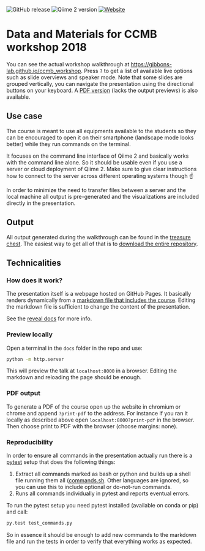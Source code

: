 ![GitHub release](https://img.shields.io/github/tag/Gibbons-Lab/ccmb_workshop.svg)
![Qiime 2 version](https://img.shields.io/badge/Qiime%202%20version-2018.11-blue.svg)
[![Website](https://img.shields.io/website-up-down-green-red/https/shields.io.svg?label=website)](https://gibbons-lab.github.io/ccmb_workshop)

# Data and Materials for CCMB workshop 2018

You can see the actual workshop walkthrough at
https://gibbons-lab.github.io/ccmb_workshop. Press `?` to get a list
of available live options such as slide overviews and speaker mode. Note that
some slides are grouped vertically, you can navigate the presentation using
the directional buttons on your keyboard.
A [PDF version](workshop.pdf) (lacks the output previews) is also available.

## Use case

The course is meant to use all equipments available to the students so they
can be encouraged to open it on their smartphone (landscape mode looks better)
while they run commands on the terminal.

It focuses on the command line
interface of Qiime 2 and basically works with the command line alone. So it should
be usable even if you use a server or cloud deployment of Qiime 2. Make sure
to give clear instructions how to connect to the server across different operating
systems though :point_up:

In order to minimize the need to transfer files between a server and the local
machine all output is pre-generated and the visualizations are included directly
in the presentation.

## Output

All output generated during the walkthrough can be found in the
[treasure chest](treasure_chest). The easiest way to get all of that
is to [download the entire repository](https://github.com/Gibbons-Lab/ccmb_workshop/archive/master.zip).

## Technicalities

### How does it work?

The presentation itself is a webpage hosted on GitHub Pages. It basically
renders dynamically from a [markdown file that includes the course](docs/talk.md).
Editing the markdown file is sufficient to change the content of the presentation.

See the [reveal docs](https://github.com/hakimel/reveal.js/#markdown) for more info.

### Preview locally

Open a terminal in the `docs` folder in the repo and use:

```bash
python -m http.server
```

This will preview the talk at `localhost:8000` in a browser. Editing the
markdown and reloading the page should be enough.

### PDF output

To generate a PDF of the course open up the website in chromium or chrome and
append `?print-pdf` to the address. For instance if you ran it locally as
described above open `localhost:8000?print-pdf` in the browser. Then choose
print to PDF with the browser (choose margins: none).

### Reproducibility

In order to ensure all commands in the presentation actually run there is a
[pytest](https://pytest.org/) setup that does the following things:

1. Extract all commands marked as bash or python and builds up a shell file
   running them all ([commands.sh](./commands.sh). Other languages are ignored,
   so you can use this to include optional or do-not-run commands.
2. Runs all commands individually in pytest and reports eventual errors.

To run the pytest setup you need pytest installed (available on conda or pip)
and call:

```bash
py.test test_commands.py
```

So in essence it should be enough to add new commands to the markdown file and
run the tests in order to verify that everything works as expected.


